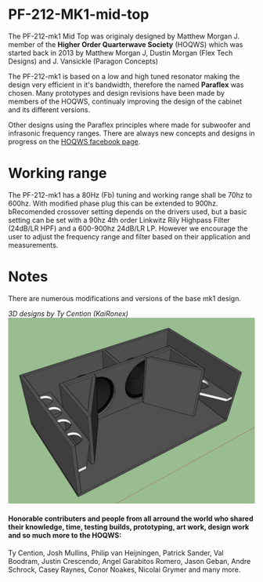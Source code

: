 # PF-212-MK1-mid-top

The PF-212-mk1 Mid Top was originaly designed by Matthew Morgan J. member of the **Higher Order Quarterwave Society** (HOQWS) which was started back in 2013 by Matthew Morgan J, Dustin Morgan (Flex Tech Designs) and J. Vansickle (Paragon Concepts) 

The PF-212-mk1 is based on a low and high tuned resonator making the design very efficient in it's bandwidth, therefore the named **Paraflex** was chosen. Many prototypes and design revisions have been made by members of the HOQWS, continualy improving the design of the cabinet and its different versions.

Other designs using the Paraflex principles where made for subwoofer and infrasonic frequency ranges. There are always new concepts and designs in progress on the [HOQWS facebook page](https://www.facebook.com/groups/bassaz/). 

# Working range
The PF-212-mk1 has a 80Hz (Fb) tuning and working range shall be 70hz to 600hz. With modified phase plug this can be extended to 900hz. bRecomended crossover setting depends on the drivers used, but a basic setting can be set with a 90hz 4th order Linkwitz Rily Highpass Filter (24dB/LR HPF) and a 600-900hz 24dB/LR LP. However we encourage the user to adjust the frequency range and filter based on their application and measurements.

# Notes
There are numerous modifications and versions of the base mk1 design.

*3D designs by Ty Cention (KaiRonex)*
![PF-212-mk1 mod-top](https://github.com/High-Order-Quarterwave-Society/PF-212-MK1-mid-top/blob/main/Paraflex-212-mk1-001.jpg)


 #### Honorable contributers and people from all arround the world who shared their knowledge, time, testing builds, prototyping, art work, design work and so much more to the HOQWS:
Ty Cention, Josh Mullins, Philip van Heijningen, Patrick Sander, Val Boodram, Justin Crescendo, Angel Garabitos Romero, Jason Geban, Andre Schrock, Casey Raynes, Conor Noakes, Nicolai Grymer and many more.
